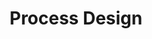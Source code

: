 ---
layout: sub-service
order: 2
title: "Process Design"
parent: "Organizational Design and Alignment"
description: "SLKone's Process Design services streamline your business processes, enhancing efficiency, reducing costs, and improving quality to drive operational excellence."
intro: "[Introductory text from Siteplanning-SLKone.md aligned with Process Design.]"
approach: "We conduct a thorough analysis of your existing processes to identify inefficiencies and bottlenecks. Our team collaborates with key stakeholders to redesign processes that are aligned with your strategic goals, ensuring improved performance and scalability."
focus_areas:
  - title: "Process Mapping"
    content: "Document and analyze your current processes to identify inefficiencies and areas for improvement."
  - title: "Process Optimization"
    content: "Redesign processes to enhance efficiency, reduce waste, and improve quality."
  - title: "Process Standardization"
    content: "Develop standardized operating procedures to ensure consistency and reliability across your organization."
  - title: "Process Integration"
    content: "Ensure seamless integration of processes across different functions and departments."
  - title: "Process Performance Measurement"
    content: "Establish metrics to monitor and continuously improve process performance."
why_choose:
  - "Expert Process Analysis and Redesign"
  - "Customized Optimization Strategies"
  - "Focus on Efficiency and Quality"
  - "Proven Track Record in Process Improvement"
cta: "Contact us to optimize your business processes and achieve operational excellence."
icon: "fa-arrow-progress"
---
